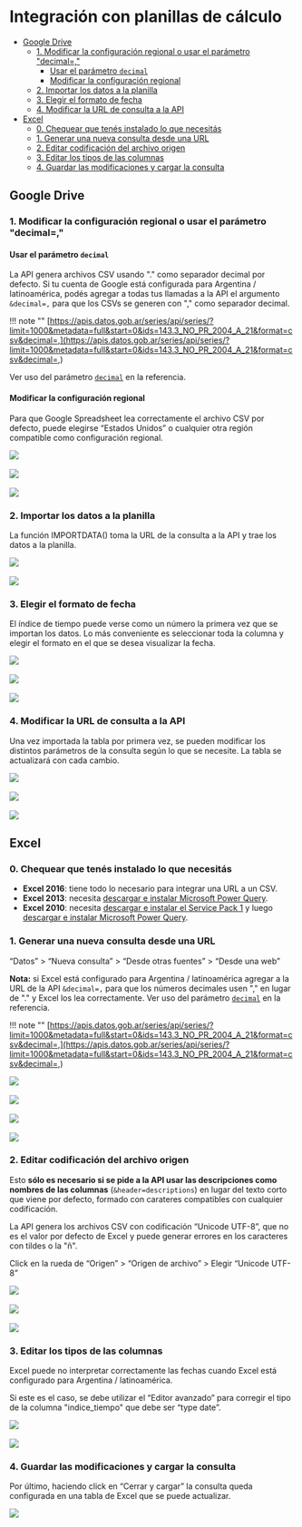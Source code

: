 # Integración con planillas de cálculo

<!-- START doctoc generated TOC please keep comment here to allow auto update -->
<!-- DON'T EDIT THIS SECTION, INSTEAD RE-RUN doctoc TO UPDATE -->
 

- [Google Drive](#google-drive)
    - [1. Modificar la configuración regional o usar el parámetro "decimal=,"](#1-modificar-la-configuracion-regional-o-usar-el-parametro-decimal)
        - [Usar el parámetro `decimal`](#usar-el-parametro-decimal)
        - [Modificar la configuración regional](#modificar-la-configuracion-regional)
    - [2. Importar los datos a la planilla](#2-importar-los-datos-a-la-planilla)
    - [3. Elegir el formato de fecha](#3-elegir-el-formato-de-fecha)
    - [4. Modificar la URL de consulta a la API](#4-modificar-la-url-de-consulta-a-la-api)
- [Excel](#excel)
    - [0. Chequear que tenés instalado lo que necesitás](#0-chequear-que-tenes-instalado-lo-que-necesitas)
    - [1. Generar una nueva consulta desde una URL](#1-generar-una-nueva-consulta-desde-una-url)
    - [2. Editar codificación del archivo origen](#2-editar-codificacion-del-archivo-origen)
    - [3. Editar los tipos de las columnas](#3-editar-los-tipos-de-las-columnas)
    - [4. Guardar las modificaciones y cargar la consulta](#4-guardar-las-modificaciones-y-cargar-la-consulta)

<!-- END doctoc generated TOC please keep comment here to allow auto update -->

## Google Drive

### 1. Modificar la configuración regional o usar el parámetro "decimal=,"

#### Usar el parámetro `decimal`

La API genera archivos CSV usando "." como separador decimal por defecto. Si tu cuenta de Google está configurada para Argentina / latinoamérica, podés agregar a todas tus llamadas a la API el argumento `&decimal=,` para que los CSVs se generen con "," como separador decimal.

!!! note ""
    [https://apis.datos.gob.ar/series/api/series/?limit=1000&metadata=full&start=0&ids=143.3_NO_PR_2004_A_21&format=csv&decimal=,](https://apis.datos.gob.ar/series/api/series/?limit=1000&metadata=full&start=0&ids=143.3_NO_PR_2004_A_21&format=csv&decimal=,)

Ver uso del parámetro [`decimal`](reference/api-reference.md#decimal) en la referencia.

#### Modificar la configuración regional

Para que Google Spreadsheet lea correctamente el archivo CSV por defecto, puede elegirse “Estados Unidos” o cualquier otra región compatible como configuración regional.

![](assets/google_drive_letra_1.png)
<br><br>
![](assets/google_drive_letra_2.png)
<br><br>
![](assets/google_drive_letra_3.png)

### 2. Importar los datos a la planilla

La función IMPORTDATA() toma la URL de la consulta a la API y trae los datos a la planilla.

![](assets/google_drive_letra_4.png)
<br><br>
![](assets/google_drive_letra_5.png)

### 3. Elegir el formato de fecha

El índice de tiempo puede verse como un número la primera vez que se importan los datos. Lo más conveniente es seleccionar toda la columna y elegir el formato en el que se desea visualizar la fecha.

![](assets/google_drive_letra_6.png)
<br><br>
![](assets/google_drive_letra_7.png)
<br><br>
![](assets/google_drive_letra_8.png)

### 4. Modificar la URL de consulta a la API

Una vez importada la tabla por primera vez, se pueden modificar los distintos parámetros de la consulta según lo que se necesite. La tabla se actualizará con cada cambio.

![](assets/google_drive_letra_9.png)
<br><br>
![](assets/google_drive_letra_10.png)
<br><br>
![](assets/google_drive_letra_11.png)

## Excel

### 0. Chequear que tenés instalado lo que necesitás

* **Excel 2016**: tiene todo lo necesario para integrar una URL a un CSV.
* **Excel 2013**: necesita [descargar e instalar Microsoft Power Query](https://www.microsoft.com/es-es/download/details.aspx?id=39379).
* **Excel 2010**: necesita [descargar e instalar el Service Pack 1](https://www.microsoft.com/es-ar/download/details.aspx?id=26622) y luego [descargar e instalar Microsoft Power Query](https://www.microsoft.com/es-es/download/details.aspx?id=39379).

### 1. Generar una nueva consulta desde una URL

“Datos” > “Nueva consulta” > “Desde otras fuentes” > “Desde una web”

**Nota:** si Excel está configurado para Argentina / latinoamérica agregar a la URL de la API `&decimal=,` para que los números decimales usen "," en lugar de "." y Excel los lea correctamente. Ver uso del parámetro [`decimal`](reference/api-reference.md#decimal) en la referencia.

!!! note ""
    [https://apis.datos.gob.ar/series/api/series/?limit=1000&metadata=full&start=0&ids=143.3_NO_PR_2004_A_21&format=csv&decimal=,](https://apis.datos.gob.ar/series/api/series/?limit=1000&metadata=full&start=0&ids=143.3_NO_PR_2004_A_21&format=csv&decimal=,)

![](assets/excel_letra_1.png)
<br><br>
![](assets/excel_letra_2.png)
<br><br>
![](assets/excel_letra_3.png)
<br><br>
![](assets/excel_letra_4.png)

### 2. Editar codificación del archivo origen

Esto **sólo es necesario si se pide a la API usar las descripciones como nombres de las columnas** (`&header=descriptions`) en lugar del texto corto que viene por defecto, formado con carateres compatibles con cualquier codificación.

La API genera los archivos CSV con codificación “Unicode UTF-8”, que no es el valor por defecto de Excel y puede generar errores en los caracteres con tildes o la "ñ".

Click en la rueda de “Origen” > “Origen de archivo” > Elegir “Unicode UTF-8”

![](assets/excel_letra_5.png)
<br><br>
![](assets/excel_letra_6.png)
<br><br>
![](assets/excel_letra_7.png)

### 3. Editar los tipos de las columnas

Excel puede no interpretar correctamente las fechas cuando Excel está configurado para Argentina / latinoamérica.

Si este es el caso, se debe utilizar el “Editor avanzado” para corregir el tipo de la columna "indice_tiempo" que debe ser “type date”.

![](assets/excel_letra_8.png)
<br><br>
![](assets/excel_letra_9.png)

### 4. Guardar las modificaciones y cargar la consulta

Por último, haciendo click en “Cerrar y cargar” la consulta queda configurada en una tabla de Excel que se puede actualizar.

![](assets/excel_letra_14.png)
